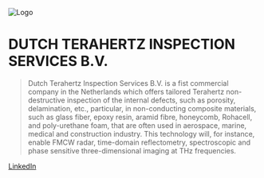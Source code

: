 ![Logo](https://user-images.githubusercontent.com/113699308/190680211-c2a01f83-8c93-45d4-ba0e-765a62a7cb26.jpg)



# DUTCH TERAHERTZ INSPECTION SERVICES B.V.

> Dutch Terahertz Inspection Services B.V. is a fist commercial company in the Netherlands which offers tailored Terahertz non-destructive inspection of the internal defects, such as porosity, delamination, etc., particular, in non-conducting composite materials, such as glass fiber, epoxy resin, aramid fibre, honeycomb, Rohacell, and poly-urethane foam, that are often used in aerospace, marine, medical and construction industry. This technology will, for instance, enable FMCW radar, time-domain reflectometry, spectroscopic and phase sensitive three-dimensional imaging at THz frequencies. 
>  


[LinkedIn](https://www.linkedin.com/in/alena-belitskaya-97488a109/)
